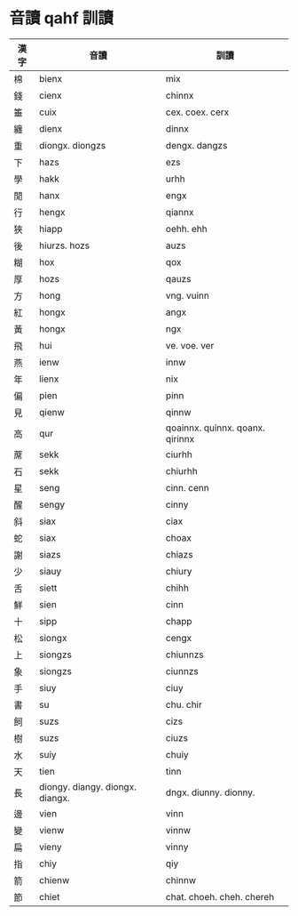 # 音讀 qahf 訓讀

| 漢字 | 音讀 | 訓讀 |
| --- | --- | --- |
| 棉 | bienx | mix |
| 錢 | cienx | chinnx |
| 箠 | cuix | cex. coex. cerx |
| 纏 | dienx | dinnx |
| 重 | diongx. diongzs | dengx. dangzs |
| 下 | hazs | ezs |
| 學 | hakk | urhh |
| 閒 | hanx | engx |
| 行 | hengx | qiannx |
| 狹 | hiapp | oehh. ehh |
| 後 | hiurzs. hozs | auzs |
| 糊 | hox | qox |
| 厚 | hozs | qauzs |
| 方 | hong | vng. vuinn |
| 紅 | hongx | angx |
| 黃 | hongx | ngx |
| 飛 | hui | ve. voe. ver |
| 燕 | ienw | innw |
| 年 | lienx | nix |
| 偏 | pien | pinn |
| 見 | qienw | qinnw |
| 高 | qur | qoainnx. quinnx. qoanx. qirinnx |
| 蓆 | sekk | ciurhh |
| 石 | sekk | chiurhh |
| 星 | seng | cinn. cenn |
| 醒 | sengy | cinny |
| 斜 | siax | ciax |
| 蛇 | siax | choax |
| 謝 | siazs | chiazs |
| 少 | siauy | chiury |
| 舌 | siett | chihh |
| 鮮 | sien | cinn |
| 十 | sipp | chapp |
| 松 | siongx | cengx |
| 上 | siongzs | chiunnzs |
| 象 | siongzs | ciunnzs |
| 手 | siuy | ciuy |
| 書 | su | chu. chir |
| 飼 | suzs | cizs|
| 樹 | suzs | ciuzs |
| 水 | suiy | chuiy |
| 天 | tien | tinn |
| 長 | diongy. diangy. diongx. diangx. | dngx. diunny. dionny. |
| 邊 | vien | vinn |
| 變 | vienw | vinnw |
| 扁 | vieny | vinny |
| 指 | chiy | qiy |
| 箭 | chienw | chinnw |
| 節 | chiet | chat. choeh. cheh. chereh |
